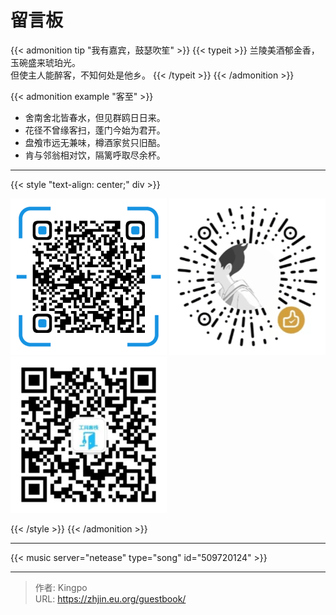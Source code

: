 # 留言板

{{< admonition tip "我有嘉宾，鼓瑟吹笙" >}}
{{< typeit >}}
 兰陵美酒郁金香，玉碗盛来琥珀光。<br>
 但使主人能醉客，不知何处是他乡。
{{< /typeit >}}
{{< /admonition >}}



{{< admonition example "客至" >}}

- 舍南舍北皆春水，但见群鸥日日来。
- 花径不曾缘客扫，蓬门今始为君开。
- 盘飧市远无兼味，樽酒家贫只旧醅。
- 肯与邻翁相对饮，隔篱呼取尽余杯。

---

{{< style "text-align: center;" div >}}

  ![支付宝打赏](/images/alipay_250.png)
  ![微信打赏](/images/wechatpay_250.png)
  ![公众号有惊喜](/images/wxqr_250.png)

{{< /style >}}
{{< /admonition >}}

---

{{< music server="netease" type="song" id="509720124" >}}

---

> 作者: Kingpo  
> URL: https://zhjin.eu.org/guestbook/  

